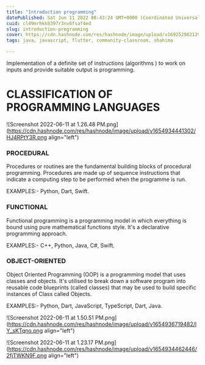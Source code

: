 ```yaml
---
title: "Introduction programming"
datePublished: Sat Jun 11 2022 08:43:24 GMT+0000 (Coordinated Universal Time)
cuid: cl49mrhkk0397r3nv6fsaf4ed
slug: introduction-programming
cover: https://cdn.hashnode.com/res/hashnode/image/upload/v1692529821296/36164097-6afc-44af-bc84-d5574aef1724.png
tags: java, javascript, flutter, community-classroom, shahima

---
```


Implementation of a definite set of instructions (algorithms ) to work on inputs and provide suitable output is programming.

# CLASSIFICATION OF PROGRAMMING LANGUAGES

![Screenshot 2022-06-11 at 1.26.48 PM.png](https://cdn.hashnode.com/res/hashnode/image/upload/v1654934441302/HJ4RPtY3R.png align="left")

### PROCEDURAL

Procedures or routines are the fundamental building blocks of procedural programming. Procedures are made up of sequence instructions that indicate a computing step to be performed when the programme is run.

EXAMPLES:- Python, Dart, Swift.

### FUNCTIONAL

Functional programming is a programming model in which everything is bound using pure mathematical functions style. It's a declarative programming approach.

EXAMPLES:- C++, Python, Java, C#, Swift.

### OBJECT-ORIENTED

Object Oriented Programming (OOP) is a programming model that uses classes and objects. It's utilised to break down a software program into reusable code blueprints (called classes) that may be used to build specific instances of Class called Objects.

EXAMPLES:- Python, Dart, JavaScript, TypeScript, Dart, Java.

![Screenshot 2022-06-11 at 1.50.51 PM.png](https://cdn.hashnode.com/res/hashnode/image/upload/v1654936719482/lY_sKTqno.png align="left")

![Screenshot 2022-06-11 at 1.23.17 PM.png](https://cdn.hashnode.com/res/hashnode/image/upload/v1654934462446/2fjTWKN9F.png align="left")